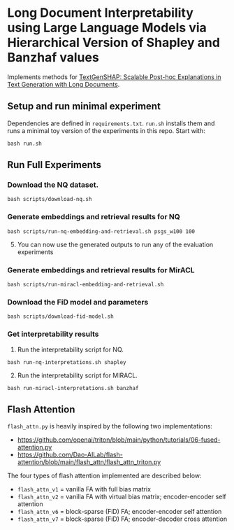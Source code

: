 # Long Document Interpretability using Large Language Models via Hierarchical Version of Shapley and Banzhaf values

Implements methods for [TextGenSHAP: Scalable Post-hoc Explanations in Text
Generation with Long Documents](https://arxiv.org/abs/2312.01279).

## Setup and run minimal experiment

Dependencies are defined in `requirements.txt`. `run.sh` installs them and
runs a minimal toy version of the experiments in this repo. Start with:
```
bash run.sh
```

## Run Full Experiments

### Download the NQ dataset.
```
bash scripts/download-nq.sh
```


### Generate embeddings and retrieval results for NQ

```
bash scripts/run-nq-embedding-and-retrieval.sh psgs_w100 100
```

5. You can now use the generated outputs to run any of the evaluation experiments

### Generate embeddings and retrieval results for MirACL

```
bash scripts/run-miracl-embedding-and-retrieval.sh
```

### Download the FiD model and parameters

```
bash scripts/download-fid-model.sh
```

### Get interpretability results

1. Run the interpretability script for NQ.

```
bash run-nq-interpretations.sh shapley
```

2. Run the interpretability script for MIRACL.

```
bash run-miracl-interpretations.sh banzhaf
```

## Flash Attention

`flash_attn.py` is heavily inspired by the following two implementations: 
- https://github.com/openai/triton/blob/main/python/tutorials/06-fused-attention.py
- https://github.com/Dao-AILab/flash-attention/blob/main/flash_attn/flash_attn_triton.py

The four types of flash attention implemented are described below: 
- `flash_attn_v1` = vanilla FA with full bias matrix 
- `flash_attn_v2` = vanilla FA with virtual bias matrix; encoder-encoder self attention 
- `flash_attn_v6` = block-sparse (FiD) FA; encoder-encoder self attention 
- `flash_attn_v7` = block-sparse (FiD) FA; encoder-decoder cross attention
